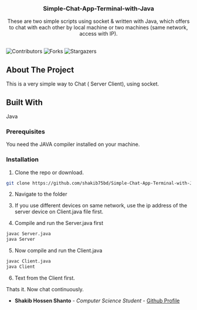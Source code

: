 <br/>
<p align="center">
  <h3 align="center">Simple-Chat-App-Terminal-with-Java</h3>

  <p align="center">
    These are two simple scripts using socket & written with Java, which offers to chat with each other by local machine or two machines (same network, access with IP).
    <br/>
    <br/>
  </p>
</p>

![Contributors](https://img.shields.io/github/contributors/shakib75bd/Simple-Chat-App-Terminal-with-Java?color=dark-green) ![Forks](https://img.shields.io/github/forks/shakib75bd/Simple-Chat-App-Terminal-with-Java?style=social) ![Stargazers](https://img.shields.io/github/stars/shakib75bd/Simple-Chat-App-Terminal-with-Java?style=social) 

## About The Project

This is a very simple way to Chat ( Server Client), using socket.



## Built With

Java


### Prerequisites

You need the JAVA compiler installed on your machine.


### Installation

1. Clone the repo or download.

```sh
git clone https://github.com/shakib75bd/Simple-Chat-App-Terminal-with-Java
```

2. Navigate to the folder

3. If you use different devices on same network, use the ip address of the server device on Client.java file first.


4. Compile and run the Server.java first

```sh
javac Server.java
java Server
```

5. Now compile and run the Client.java

```sh
javac Client.java
java Client
```

6. Text from the Client first.

Thats it. Now chat continuously.




* **Shakib Hossen Shanto** - *Computer Science Student* - [Github Profile](https://github.com/shakib75bd) 

